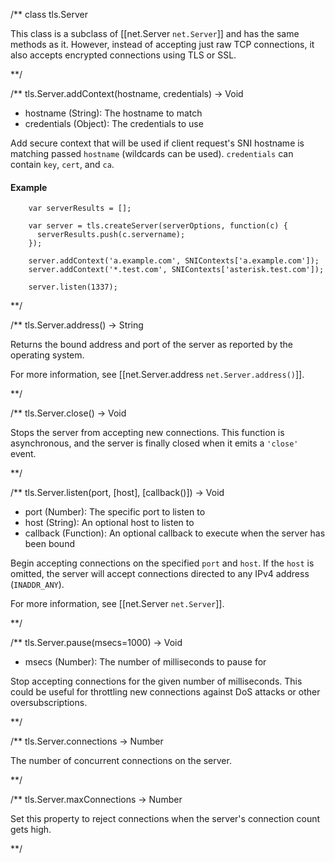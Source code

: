 /**
class tls.Server

This class is a subclass of [[net.Server `net.Server`]] and has the same methods as it. However, instead of accepting just raw TCP connections, it also accepts encrypted connections using TLS or SSL.

**/

/**
tls.Server.addContext(hostname, credentials) -> Void
- hostname (String):  The hostname to match
- credentials (Object):  The credentials to use

Add secure context that will be used if client request's SNI hostname is matching passed `hostname` (wildcards can be used). `credentials` can contain `key`, `cert`, and `ca`.

#### Example
		var serverResults = [];

		var server = tls.createServer(serverOptions, function(c) {
		  serverResults.push(c.servername);
		});

		server.addContext('a.example.com', SNIContexts['a.example.com']);
		server.addContext('*.test.com', SNIContexts['asterisk.test.com']);

		server.listen(1337);

**/ 


/**
tls.Server.address() -> String

Returns the bound address and port of the server as reported by the operating system. 

For more information, see [[net.Server.address `net.Server.address()`]].

**/ 


/**
tls.Server.close() -> Void


Stops the server from accepting new connections. This function is asynchronous, and the server is finally closed when it emits a `'close'` event.

**/ 


/**
tls.Server.listen(port, [host], [callback()]) -> Void
- port (Number): The specific port to listen to
- host (String):  An optional host to listen to
- callback (Function):  An optional callback to execute when the server has been bound

Begin accepting connections on the specified `port` and `host`.  If the `host` is omitted, the server will accept connections directed to any IPv4 address (`INADDR_ANY`).

For more information, see [[net.Server `net.Server`]].

**/ 

/**
tls.Server.pause(msecs=1000) -> Void
- msecs (Number): The number of milliseconds to pause for

Stop accepting connections for the given number of milliseconds. This could be useful for throttling new connections against DoS attacks or other oversubscriptions.

**/ 

/**
tls.Server.connections -> Number

The number of concurrent connections on the server.

**/



/**
tls.Server.maxConnections -> Number

Set this property to reject connections when the server's connection count gets high.

**/ 
